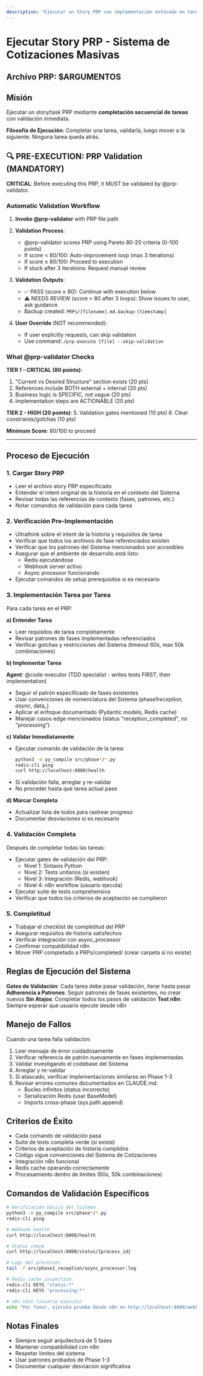 ```yaml
---
description: "Ejecutar un Story PRP con implementación enfocada en tareas del Sistema de Cotizaciones"
---
```


# Ejecutar Story PRP - Sistema de Cotizaciones Masivas

## Archivo PRP: $ARGUMENTOS

## Misión

Ejecutar un story/task PRP mediante **completación secuencial de tareas** con validación inmediata.

**Filosofía de Ejecución**: Completar una tarea, validarla, luego mover a la siguiente. Ninguna tarea queda atrás.

## 🔍 PRE-EXECUTION: PRP Validation (MANDATORY)

**CRITICAL**: Before executing this PRP, it MUST be validated by @prp-validator.

### Automatic Validation Workflow

1. **Invoke @prp-validator** with PRP file path
2. **Validation Process**:
   - @prp-validator scores PRP using Pareto 80-20 criteria (0-100 points)
   - If score < 80/100: Auto-improvement loop (max 3 iterations)
   - If score ≥ 80/100: Proceed to execution
   - If stuck after 3 iterations: Request manual review

3. **Validation Outputs**:
   - ✅ PASS (score ≥ 80): Continue with execution below
   - ⚠️ NEEDS REVIEW (score < 80 after 3 loops): Show issues to user, ask guidance
   - Backup created: `PRPs/[filename].md.backup-[timestamp]`

4. **User Override** (NOT recommended):
   - If user explicitly requests, can skip validation
   - Use command: `/prp-execute [file] --skip-validation`

### What @prp-validator Checks

**TIER 1 - CRITICAL (80 points)**:

1. "Current vs Desired Structure" section exists (20 pts)
2. References include BOTH external + internal (20 pts)
3. Business logic is SPECIFIC, not vague (20 pts)
4. Implementation steps are ACTIONABLE (20 pts)

**TIER 2 - HIGH (20 points)**: 5. Validation gates mentioned (10 pts) 6. Clear constraints/gotchas (10 pts)

**Minimum Score**: 80/100 to proceed

---

## Proceso de Ejecución

### 1. Cargar Story PRP

- Leer el archivo story PRP especificado
- Entender el intent original de la historia en el contexto del Sistema
- Revisar todas las referencias de contexto (fases, patrones, etc.)
- Notar comandos de validación para cada tarea

### 2. Verificación Pre-Implementación

- Ultrathink sobre el intent de la historia y requisitos de tarea
- Verificar que todos los archivos de fase referenciados existen
- Verificar que los patrones del Sistema mencionados son accesibles
- Asegurar que el ambiente de desarrollo está listo:
  - Redis ejecutándose
  - Webhook server activo
  - Async processor funcionando
- Ejecutar comandos de setup prerequisitos si es necesario

### 3. Implementación Tarea por Tarea

Para cada tarea en el PRP:

**a) Entender Tarea**

- Leer requisitos de tarea completamente
- Revisar patrones de fases implementadas referenciados
- Verificar gotchas y restricciones del Sistema (timeout 60s, max 50k combinaciones)

**b) Implementar Tarea**

**Agent**: @code-executor (TDD specialist - writes tests FIRST, then implementation)

- Seguir el patrón especificado de fases existentes
- Usar convenciones de nomenclatura del Sistema (phase1*reception, async*, data\_)
- Aplicar el enfoque documentado (Pydantic models, Redis cache)
- Manejar casos edge mencionados (status "reception_completed", no "processing")

**c) Validar Inmediatamente**

- Ejecutar comando de validación de la tarea:
  ```bash
  python3 -m py_compile src/phase*/*.py
  redis-cli ping
  curl http://localhost:8000/health
  ```
- Si validación falla, arreglar y re-validar
- No proceder hasta que tarea actual pase

**d) Marcar Completa**

- Actualizar lista de todos para rastrear progreso
- Documentar desviaciones si es necesario

### 4. Validación Completa

Después de completar todas las tareas:

- Ejecutar gates de validación del PRP:
  - Nivel 1: Sintaxis Python
  - Nivel 2: Tests unitarios (si existen)
  - Nivel 3: Integración (Redis, webhook)
  - Nivel 4: n8n workflow (usuario ejecuta)
- Ejecutar suite de tests comprehensiva
- Verificar que todos los criterios de aceptación se cumplieron

### 5. Completitud

- Trabajar el checklist de completitud del PRP
- Asegurar requisitos de historia satisfechos
- Verificar integración con async_processor
- Confirmar compatibilidad n8n
- Mover PRP completado a PRPs/completed/ (crear carpeta si no existe)

## Reglas de Ejecución del Sistema

**Gates de Validación**: Cada tarea debe pasar validación, iterar hasta pasar
**Adherencia a Patrones**: Seguir patrones de fases existentes, no crear nuevos
**Sin Atajos**: Completar todos los pasos de validación
**Test n8n**: Siempre esperar que usuario ejecute desde n8n

## Manejo de Fallos

Cuando una tarea falla validación:

1. Leer mensaje de error cuidadosamente
2. Verificar referencia de patrón nuevamente en fases implementadas
3. Validar investigando el codebase del Sistema
4. Arreglar y re-validar
5. Si atascado, verificar implementaciones similares en Phase 1-3
6. Revisar errores comunes documentados en CLAUDE.md:
   - Bucles infinitos (status incorrecto)
   - Serialización Redis (usar BaseModel)
   - Imports cross-phase (sys.path.append)

## Criterios de Éxito

- Cada comando de validación pasa
- Suite de tests completa verde (si existe)
- Criterios de aceptación de historia cumplidos
- Código sigue convenciones del Sistema de Cotizaciones
- Integración n8n funcional
- Redis cache operando correctamente
- Procesamiento dentro de límites (60s, 50k combinaciones)

## Comandos de Validación Específicos

```bash
# Verificación básica del Sistema
python3 -m py_compile src/phase*/*.py
redis-cli ping

# Webhook health
curl http://localhost:8000/health

# Status check
curl http://localhost:8000/status/{process_id}

# Logs del processor
tail -f src/phase1_reception/async_processor.log

# Redis cache inspection
redis-cli KEYS "status:*"
redis-cli KEYS "processing:*"

# n8n test (usuario ejecuta)
echo "Por favor, ejecuta prueba desde n8n en http://localhost:8000/webhook/cotizaciones"
```

## Notas Finales

- Siempre seguir arquitectura de 5 fases
- Mantener compatibilidad con n8n
- Respetar límites del sistema
- Usar patrones probados de Phase 1-3
- Documentar cualquier desviación significativa
